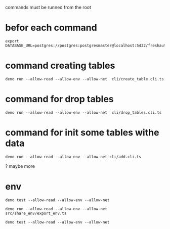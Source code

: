 commands must be runned from the root

# befor each command

```
export DATABASE_URL=postgres://postgres:postgresmaster@localhost:5432/freshauth
```

# command creating tables

```
deno run --allow-read --allow-env --allow-net  cli/create_table.cli.ts
```

# command for drop tables

```
deno run --allow-read --allow-env --allow-net  cli/drop_tables.cli.ts
```

# command for init some tables withe data

```
deno run --allow-read --allow-env --allow-net cli/add.cli.ts
```

? maybe more

# env

```
deno test --allow-read --allow-env --allow-net
```

```
deno run --allow-read --allow-env --allow-net src/share_env/export_env.ts

deno test --allow-read --allow-env --allow-net
```
